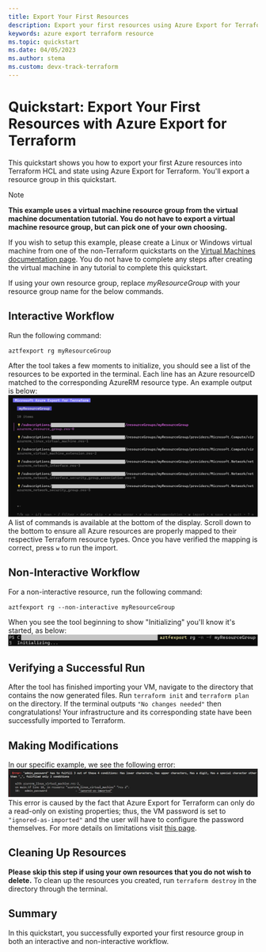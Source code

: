 ```yaml
---
title: Export Your First Resources
description: Export your first resources using Azure Export for Terraform on a resource group, both interactively and non-interactively. 
keywords: azure export terraform resource
ms.topic: quickstart
ms.date: 04/05/2023
ms.author: stema
ms.custom: devx-track-terraform
---
```

# Quickstart: Export Your First Resources with Azure Export for Terraform
This quickstart shows you how to export your first Azure resources into Terraform HCL and state using Azure Export for Terraform. You'll export a resource group in this quickstart.

> [!NOTE]
>
> **This example uses a virtual machine resource group from the virtual machine documentation tutorial. You do not have to export a virtual machine resource group, but can pick one of your own choosing.**
>
> If you wish to setup this example, please create a Linux or Windows virtual machine from one of the non-Terraform quickstarts on the [Virtual Machines documentation page](https://learn.microsoft.com/azure/virtual-machines/). You do not have to complete any steps after creating the virtual machine in any tutorial to complete this quickstart.
>
> If using your own resource group, replace *myResourceGroup* with your resource group name for the below commands.

## Interactive Workflow
Run the following command:
```console
aztfexport rg myResourceGroup
```
After the tool takes a few moments to initialize, you should see a list of the resources to be exported in the terminal. Each line has an Azure resourceID matched to the corresponding AzureRM resource type. An example output is below:  
![example output](./media/aztfexport-qs1/vmdocdemo.png)  
A list of commands is available at the bottom of the display. Scroll down to the bottom to ensure all Azure resources are properly mapped to their respective Terraform resource types. Once you have verified the mapping is correct, press `w` to run the import. 
## Non-Interactive Workflow
For a non-interactive resource, run the following command:
```console
aztfexport rg --non-interactive myResourceGroup
```
When you see the tool beginning to show "Initializing" you'll know it's started, as below:
![non interactive example output](./media/aztfexport-qs1/noninteractive.png)
## Verifying a Successful Run
After the tool has finished importing your VM, navigate to the directory that contains the now generated files. Run `terraform init` and `terraform plan` on the directory. If the terminal outputs `"No changes needed"` then congratulations! Your infrastructure and its corresponding state have been successfully imported to Terraform.
## Making Modifications
In our specific example, we see the following error:
![error output](./media/aztfexport-qs1/error.png)
This error is caused by the fact that Azure Export for Terraform can only do a read-only on existing properties; thus, the VM password is set to `"ignored-as-imported"` and the user will have to configure the password themselves. For more details on limitations visit [this page](aztfexport-how.md#limitations).
## Cleaning Up Resources
**Please skip this step if using your own resources that you do not wish to delete.** To clean up the resources you created, run `terraform destroy` in the directory through the terminal.
## Summary
In this quickstart, you successfully exported your first resource group in both an interactive and non-interactive workflow.